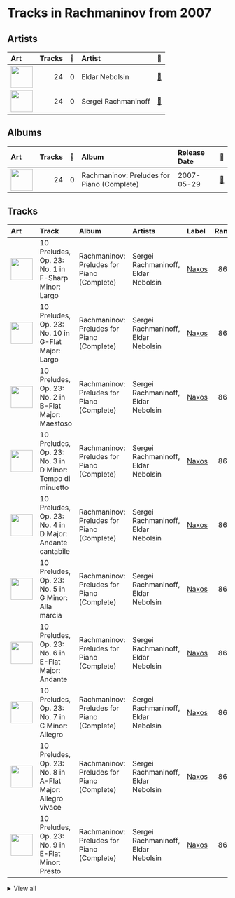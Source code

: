 # Tracks in Rachmaninov from 2007

## Artists

| Art | Tracks | 💚 | Artist | 🔗 |
|:---|---:|---:|:---|:---|
| <img src="https://i.scdn.co/image/1b640748181bdba8cc37a0a6ee5148c27b374d4e" alt="" width="50" /> | 24 | 0 | Eldar Nebolsin | [🔗](https://open.spotify.com/artist/45ts2AJTWlzJ9JrQlCGxpX) |
| <img src="https://i.scdn.co/image/463e3c5c3e814761532f554913cf2af456bcba59" alt="" width="50" /> | 24 | 0 | Sergei Rachmaninoff | [🔗](https://open.spotify.com/artist/0Kekt6CKSo0m5mivKcoH51) |

## Albums

| Art | Tracks | 💚 | Album | Release Date | 🔗 |
|:---|---:|---:|:---|:---|:---|
| <img src="https://i.scdn.co/image/ab67616d0000b2732d2154810a4e4472b4cc199e" alt="" width="50" /> | 24 | 0 | Rachmaninov: Preludes for Piano (Complete) | 2007-05-29 | [🔗](https://open.spotify.com/album/1vlnwUAidj7bEmRhsq4zTv) |

## Tracks



| Art | Track | Album | Artists | Label | Rank | 💚 | 🔗 |
|:---|:---|:---|:---|:---|---:|:---|:---|
| <img src="https://i.scdn.co/image/ab67616d0000b2732d2154810a4e4472b4cc199e" alt="" width="50" /> | 10 Preludes, Op. 23: No. 1 in F-Sharp Minor: Largo | Rachmaninov: Preludes for Piano (Complete) | Sergei Rachmaninoff, Eldar Nebolsin | [Naxos](../../../labels/naxos) | 868 | | [🔗](https://open.spotify.com/track/4JGHKe4tmlVDg4PoTWaoq7) |
| <img src="https://i.scdn.co/image/ab67616d0000b2732d2154810a4e4472b4cc199e" alt="" width="50" /> | 10 Preludes, Op. 23: No. 10 in G-Flat Major: Largo | Rachmaninov: Preludes for Piano (Complete) | Sergei Rachmaninoff, Eldar Nebolsin | [Naxos](../../../labels/naxos) | 868 | | [🔗](https://open.spotify.com/track/0vHlWIQiSsfhMrxwJodNeP) |
| <img src="https://i.scdn.co/image/ab67616d0000b2732d2154810a4e4472b4cc199e" alt="" width="50" /> | 10 Preludes, Op. 23: No. 2 in B-Flat Major: Maestoso | Rachmaninov: Preludes for Piano (Complete) | Sergei Rachmaninoff, Eldar Nebolsin | [Naxos](../../../labels/naxos) | 868 | | [🔗](https://open.spotify.com/track/4pgud5L6apTBZ6sqeqnt44) |
| <img src="https://i.scdn.co/image/ab67616d0000b2732d2154810a4e4472b4cc199e" alt="" width="50" /> | 10 Preludes, Op. 23: No. 3 in D Minor: Tempo di minuetto | Rachmaninov: Preludes for Piano (Complete) | Sergei Rachmaninoff, Eldar Nebolsin | [Naxos](../../../labels/naxos) | 868 | | [🔗](https://open.spotify.com/track/0LsNtrpdw7vz8ISVrQYMnM) |
| <img src="https://i.scdn.co/image/ab67616d0000b2732d2154810a4e4472b4cc199e" alt="" width="50" /> | 10 Preludes, Op. 23: No. 4 in D Major: Andante cantabile | Rachmaninov: Preludes for Piano (Complete) | Sergei Rachmaninoff, Eldar Nebolsin | [Naxos](../../../labels/naxos) | 868 | | [🔗](https://open.spotify.com/track/0NtUQYljbdO9M2oIvUarTB) |
| <img src="https://i.scdn.co/image/ab67616d0000b2732d2154810a4e4472b4cc199e" alt="" width="50" /> | 10 Preludes, Op. 23: No. 5 in G Minor: Alla marcia | Rachmaninov: Preludes for Piano (Complete) | Sergei Rachmaninoff, Eldar Nebolsin | [Naxos](../../../labels/naxos) | 868 | | [🔗](https://open.spotify.com/track/0dwRX7z5Yzr1K96QhAKOBh) |
| <img src="https://i.scdn.co/image/ab67616d0000b2732d2154810a4e4472b4cc199e" alt="" width="50" /> | 10 Preludes, Op. 23: No. 6 in E-Flat Major: Andante | Rachmaninov: Preludes for Piano (Complete) | Sergei Rachmaninoff, Eldar Nebolsin | [Naxos](../../../labels/naxos) | 868 | | [🔗](https://open.spotify.com/track/4VH21d5xLD6DtFKcawuoXw) |
| <img src="https://i.scdn.co/image/ab67616d0000b2732d2154810a4e4472b4cc199e" alt="" width="50" /> | 10 Preludes, Op. 23: No. 7 in C Minor: Allegro | Rachmaninov: Preludes for Piano (Complete) | Sergei Rachmaninoff, Eldar Nebolsin | [Naxos](../../../labels/naxos) | 868 | | [🔗](https://open.spotify.com/track/1BKKpyRblOv1OWjZ0CcAWo) |
| <img src="https://i.scdn.co/image/ab67616d0000b2732d2154810a4e4472b4cc199e" alt="" width="50" /> | 10 Preludes, Op. 23: No. 8 in A-Flat Major: Allegro vivace | Rachmaninov: Preludes for Piano (Complete) | Sergei Rachmaninoff, Eldar Nebolsin | [Naxos](../../../labels/naxos) | 868 | | [🔗](https://open.spotify.com/track/3nJNmPeYs4buaULmYJ26X6) |
| <img src="https://i.scdn.co/image/ab67616d0000b2732d2154810a4e4472b4cc199e" alt="" width="50" /> | 10 Preludes, Op. 23: No. 9 in E-Flat Minor: Presto | Rachmaninov: Preludes for Piano (Complete) | Sergei Rachmaninoff, Eldar Nebolsin | [Naxos](../../../labels/naxos) | 868 | | [🔗](https://open.spotify.com/track/5v2O3vGKHlmLVLqNKcOwCO) |


<details>
<summary>View all</summary>

| Art | Track | Album | Artists | Label | Rank | 💚 | 🔗 |
|:---|:---|:---|:---|:---|---:|:---|:---|
| <img src="https://i.scdn.co/image/ab67616d0000b2732d2154810a4e4472b4cc199e" alt="" width="50" /> | 13 Preludes, Op. 32: No. 1 in C Major: Allegro vivace | Rachmaninov: Preludes for Piano (Complete) | Sergei Rachmaninoff, Eldar Nebolsin | [Naxos](../../../labels/naxos) | 868 | | [🔗](https://open.spotify.com/track/3I7u1AhIGc9XHKQIjb1ZBG) |
| <img src="https://i.scdn.co/image/ab67616d0000b2732d2154810a4e4472b4cc199e" alt="" width="50" /> | 13 Preludes, Op. 32: No. 10 in B Minor: Lento | Rachmaninov: Preludes for Piano (Complete) | Sergei Rachmaninoff, Eldar Nebolsin | [Naxos](../../../labels/naxos) | 868 | | [🔗](https://open.spotify.com/track/6dclMhwb2xkTzcGFXYdUeQ) |
| <img src="https://i.scdn.co/image/ab67616d0000b2732d2154810a4e4472b4cc199e" alt="" width="50" /> | 13 Preludes, Op. 32: No. 11 in B Major: Allegretto | Rachmaninov: Preludes for Piano (Complete) | Sergei Rachmaninoff, Eldar Nebolsin | [Naxos](../../../labels/naxos) | 868 | | [🔗](https://open.spotify.com/track/5RrWiz8zrTJCjHENxHTAJZ) |
| <img src="https://i.scdn.co/image/ab67616d0000b2732d2154810a4e4472b4cc199e" alt="" width="50" /> | 13 Preludes, Op. 32: No. 12 in G-Sharp Minor: Allegro | Rachmaninov: Preludes for Piano (Complete) | Sergei Rachmaninoff, Eldar Nebolsin | [Naxos](../../../labels/naxos) | 868 | | [🔗](https://open.spotify.com/track/7JsvE4iJtehI0KbUeljgj5) |
| <img src="https://i.scdn.co/image/ab67616d0000b2732d2154810a4e4472b4cc199e" alt="" width="50" /> | 13 Preludes, Op. 32: No. 13 in D-Flat Major: Grave - Allegro | Rachmaninov: Preludes for Piano (Complete) | Sergei Rachmaninoff, Eldar Nebolsin | [Naxos](../../../labels/naxos) | 868 | | [🔗](https://open.spotify.com/track/6LsBz8fLOpY96erLer7cRj) |
| <img src="https://i.scdn.co/image/ab67616d0000b2732d2154810a4e4472b4cc199e" alt="" width="50" /> | 13 Preludes, Op. 32: No. 2 in B-Flat Minor: Allegretto | Rachmaninov: Preludes for Piano (Complete) | Sergei Rachmaninoff, Eldar Nebolsin | [Naxos](../../../labels/naxos) | 868 | | [🔗](https://open.spotify.com/track/2jcKSE0ixtPCCfDPEln1FI) |
| <img src="https://i.scdn.co/image/ab67616d0000b2732d2154810a4e4472b4cc199e" alt="" width="50" /> | 13 Preludes, Op. 32: No. 3 in E Major: Allegro vivace | Rachmaninov: Preludes for Piano (Complete) | Sergei Rachmaninoff, Eldar Nebolsin | [Naxos](../../../labels/naxos) | 868 | | [🔗](https://open.spotify.com/track/2cRFzJYirvLmlJX2DXO940) |
| <img src="https://i.scdn.co/image/ab67616d0000b2732d2154810a4e4472b4cc199e" alt="" width="50" /> | 13 Preludes, Op. 32: No. 4 in E Minor: Allegro con brio | Rachmaninov: Preludes for Piano (Complete) | Sergei Rachmaninoff, Eldar Nebolsin | [Naxos](../../../labels/naxos) | 868 | | [🔗](https://open.spotify.com/track/5GjDNg9mTkPrqUfg6CI8Zc) |
| <img src="https://i.scdn.co/image/ab67616d0000b2732d2154810a4e4472b4cc199e" alt="" width="50" /> | 13 Preludes, Op. 32: No. 5 in G Major: Moderato | Rachmaninov: Preludes for Piano (Complete) | Sergei Rachmaninoff, Eldar Nebolsin | [Naxos](../../../labels/naxos) | 868 | | [🔗](https://open.spotify.com/track/3bKoITIhcQfjzAvhQn3NCU) |
| <img src="https://i.scdn.co/image/ab67616d0000b2732d2154810a4e4472b4cc199e" alt="" width="50" /> | 13 Preludes, Op. 32: No. 6 in F Minor: Allegro appassionato | Rachmaninov: Preludes for Piano (Complete) | Sergei Rachmaninoff, Eldar Nebolsin | [Naxos](../../../labels/naxos) | 868 | | [🔗](https://open.spotify.com/track/67SGGqw9rymqT1DvdT5ka6) |
| <img src="https://i.scdn.co/image/ab67616d0000b2732d2154810a4e4472b4cc199e" alt="" width="50" /> | 13 Preludes, Op. 32: No. 7 in F Major: Moderato | Rachmaninov: Preludes for Piano (Complete) | Sergei Rachmaninoff, Eldar Nebolsin | [Naxos](../../../labels/naxos) | 868 | | [🔗](https://open.spotify.com/track/4g9sNU83qPH85xNoFAZqED) |
| <img src="https://i.scdn.co/image/ab67616d0000b2732d2154810a4e4472b4cc199e" alt="" width="50" /> | 13 Preludes, Op. 32: No. 8 in A Minor: Vivo | Rachmaninov: Preludes for Piano (Complete) | Sergei Rachmaninoff, Eldar Nebolsin | [Naxos](../../../labels/naxos) | 868 | | [🔗](https://open.spotify.com/track/5BuaEWlAqAY71w10Q4Yd6B) |
| <img src="https://i.scdn.co/image/ab67616d0000b2732d2154810a4e4472b4cc199e" alt="" width="50" /> | 13 Preludes, Op. 32: No. 9 in A Major: Allegro moderato | Rachmaninov: Preludes for Piano (Complete) | Sergei Rachmaninoff, Eldar Nebolsin | [Naxos](../../../labels/naxos) | 868 | | [🔗](https://open.spotify.com/track/07EzJ4VrpLaQtTzKyOAH3w) |
| <img src="https://i.scdn.co/image/ab67616d0000b2732d2154810a4e4472b4cc199e" alt="" width="50" /> | Morceaux de fantaisie, Op. 3: No. 2, Prelude in C-Sharp Minor | Rachmaninov: Preludes for Piano (Complete) | Sergei Rachmaninoff, Eldar Nebolsin | [Naxos](../../../labels/naxos) | 868 | | [🔗](https://open.spotify.com/track/3jyko3okSMjZbIGdElSQN5) |

</details>

